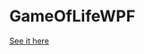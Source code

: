 # GameOfLifeWPF


[See it here](https://github.com/teo-mateo/GameOfLifeWPF/blob/master/GameOfLife/GameOfLife.gif?raw=true)
